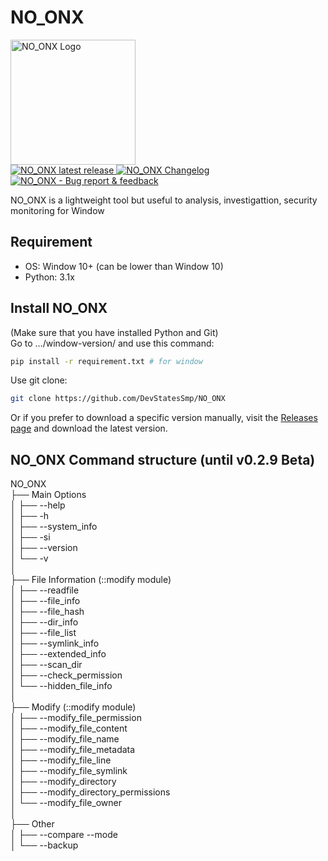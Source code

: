 # NO_ONX
<a href="https://github.com/DevStatesSmp/NO_ONX">
  <img title="NO_ONX - Investigate and Protect!" src="https://github.com/user-attachments/assets/55d0ce25-e7c7-49e0-a3c8-49d48660179c" width="200" alt="NO_ONX Logo" />
</a>
<br>

<a href="https://github.com/DevStatesSmp/NO_ONX/releases/tag/beta-v0.2.9">
  <img src="https://img.shields.io/badge/NO_ONX-v0.2.9%20Beta-orange?style=flat-square" alt="NO_ONX latest release" title="NO_ONX latest release" />
</a>
<a href="https://github.com/DevStatesSmp/NO_ONX/blob/main/CHANGELOG.md">
  <img src="https://img.shields.io/badge/Changelog-Click me!-blue?style=flat-square" alt="NO_ONX Changelog" title="NO_ONX Changelog" />
</a>
<a href="https://t.me/+-hUpHRhvj9wyYmE1">
  <img src="https://img.shields.io/badge/Official%20telegram-Click%20me!-blue?style=flat-square" alt="NO_ONX - Bug report & feedback" title="NO_ONX - Bug report & feedback" />
</a>


<br>

NO_ONX is a lightweight tool but useful to analysis, investigattion, security monitoring for Window

## Requirement
- OS: Window 10+ (can be lower than Window 10)
- Python: 3.1x

## Install NO_ONX
(Make sure that you have installed Python and Git)<br>
Go to .../window-version/ and use this command:
```bash
pip install -r requirement.txt # for window
```

Use git clone:
```bash
git clone https://github.com/DevStatesSmp/NO_ONX
```

Or if you prefer to download a specific version manually, visit the [Releases page](https://github.com/DevStatesSmp/NO_ONX/releases) and download the latest version.

## NO_ONX Command structure (until v0.2.9 Beta)
NO_ONX <br>
├── Main Options <br>
│   ├── --help <br>
│   ├── -h <br>
│   ├── --system_info <br>
│   ├── -si <br> 
│   ├── --version<br>
│   └── -v<br>
│<br>
├── File Information (::modify module)<br>
│   ├── --readfile<br>
│   ├── --file_info<br>
│   ├── --file_hash<br>
│   ├── --dir_info<br>
│   ├── --file_list<br>
│   ├── --symlink_info<br>
│   ├── --extended_info<br>
│   ├── --scan_dir<br>
│   ├── --check_permission<br>
│   └── --hidden_file_info<br>
│<br>
├── Modify (::modify module)<br>
│   ├── --modify_file_permission<br>
│   ├── --modify_file_content<br>
│   ├── --modify_file_name<br>
│   ├── --modify_file_metadata<br>
│   ├── --modify_file_line<br>
│   ├── --modify_file_symlink<br>
│   ├── --modify_directory<br>
│   ├── --modify_directory_permissions<br>
│   └── --modify_file_owner<br>
│<br>
├── Other<br>
│   ├── --compare --mode<br>
│   └── --backup<br>
